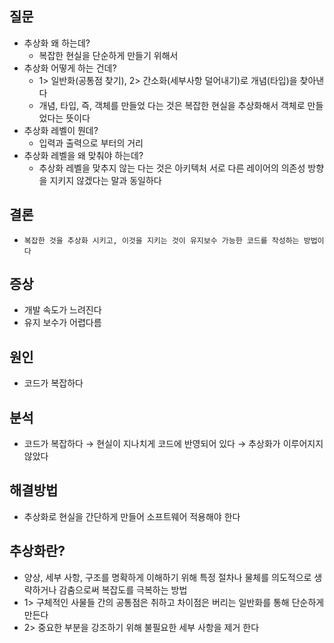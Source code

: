 ## 질문

- 추상화 왜 하는데?
    - 복잡한 현실을 단순하게 만들기 위해서
- 추상화 어떻게 하는 건데?
    - 1> 일반화(공통점 찾기), 2> 간소화(세부사항 덜어내기)로 개념(타입)을 찾아낸다
    - 개념, 타입, 즉, 객체를 만들었 다는 것은 복잡한 현실을 추상화해서 객체로 만들었다는 뜻이다
- 추상화 레벨이 뭔데?
    - 입력과 출력으로 부터의 거리
- 추상화 레벨을 왜 맞춰야 하는데?
    - 추상화 레벨을 맞추지 않는 다는 것은 아키텍처 서로 다른 레이어의 의존성 방향을 지키지 않겠다는 말과 동일하다

## 결론

- `복잡한 것을 추상화 시키고, 이것을 지키는 것이 유지보수 가능한 코드를 작성하는 방법이다`

## 증상

- 개발 속도가 느려진다
- 유지 보수가 어렵다름

## 원인

- 코드가 복잡하다

## 분석

- 코드가 복잡하다 &rarr; 현실이 지나치게 코드에 반영되어 있다 &rarr; 추상화가 이루어지지 않았다

## 해결방법

- 추상화로 현실을 간단하게 만들어 소프트웨어 적용해야 한다

## 추상화란?

- 양상, 세부 사항, 구조를 명확하게 이해하기 위해 특정 절차나 물체를 의도적으로 생략하거나 감춤으로써 복잡도를 극복하는 방법
- 1> 구체적인 사물들 간의 공통점은 취하고 차이점은 버리는 일반화를 통해 단순하게 만든다
- 2> 중요한 부분을 강조하기 위해 불필요한 세부 사항을 제거 한다

